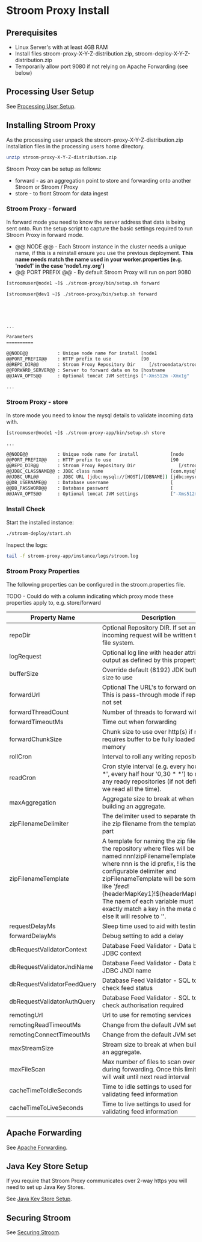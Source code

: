 # Stroom Proxy Install

## Prerequisites

- Linux Server's with at least 4GB RAM
- Install files stroom-proxy-X-Y-Z-distribution.zip, stroom-deploy-X-Y-Z-distribution.zip
- Temporarily allow port 9080 if not relying on Apache Forwarding (see below)

## Processing User Setup

See [Processing User Setup](../processing-user-setup.md).

## Installing Stroom Proxy

As the processing user unpack the stroom-proxy-X-Y-Z-distribution.zip installation files
in the processing users home directory.

```bash
unzip stroom-proxy-X-Y-Z-distribution.zip
```
 
Stroom Proxy can be setup as follows:

- forward - as an aggregation point to store and forwarding onto another Stroom or Stroom / Proxy
- store - to front Stroom for data ingest
 

### Stroom Proxy - forward

In forward mode you need to know the server address that data is being sent onto.
Run the setup script to capture the basic settings required to run Stroom Proxy in forward mode.

- @@ NODE @@ - Each Stroom instance in the cluster needs a unique name, if this is a reinstall ensure you use the previous deployment.
**This name needs match the name used in your worker.properties (e.g. 'node1' in the case 'node1.my.org')** 
- @@ PORT PREFIX @@ - By default Stroom Proxy will run on port 9080

```bash
[stroomuser@node1 ~]$ ./stroom-proxy/bin/setup.sh forward

[stroomuser@dev1 ~]$ ./stroom-proxy/bin/setup.sh forward





...

Parameters
==========

@@NODE@@           : Unique node name for install [node1                                                     ] : node1
@@PORT_PREFIX@@    : HTTP prefix to use           [90                                                        ] : 90
@@REPO_DIR@@       : Stroom Proxy Repository Dir     [/stroomdata/stroom-proxy                                        ] : /home/stroomuser/stroom-proxy-repo
@@FORWARD_SERVER@@ : Server to forward data on to [hostname                                                  ] : audit.my.org
@@JAVA_OPTS@@      : Optional tomcat JVM settings ["-Xms512m -Xmx1g"                                         ] :

...
```   
    
### Stroom Proxy - store

In store mode you need to know the mysql details to validate incoming data with.

```bash
[stroomuser@node1 ~]$ ./stroom-proxy-app/bin/setup.sh store

...

@@NODE@@           : Unique node name for install            [node                                                      ] :
@@PORT_PREFIX@@    : HTTP prefix to use                      [90                                                        ] : 72
@@REPO_DIR@@       : Stroom Proxy Repository Dir                [/stroomdata/stroom-proxy                                        ] : /home/stroomuser/stroom-proxy-repo-2
@@JDBC_CLASSNAME@@ : JDBC class name                         [com.mysql.jdbc.Driver                                     ] :
@@JDBC_URL@@       : JDBC URL (jdbc:mysql://[HOST]/[DBNAME]) [jdbc:mysql://localhost/stroom                                ] :
@@DB_USERNAME@@    : Database username                       [                                                          ] : stroomuser
@@DB_PASSWORD@@    : Database password                       [                                                          ] :
@@JAVA_OPTS@@      : Optional tomcat JVM settings            ["-Xms512m -Xmx1g"                                         ] :
```

### Install Check

Start the installed instance:

```bash
./stroom-deploy/start.sh
```

Inspect the logs: 

```bash
tail -f stroom-proxy-app/instance/logs/stroom.log
```

### Stroom Proxy Properties
The following properties can be configured in the stroom.properties file.

TODO - Could do with a column indicating which proxy mode these properties apply to, e.g. store/forward

Property Name               | Description
-------------               | -----------
repoDir                     | Optional Repository DIR. If set any incoming request will be written to the file system.
logRequest                  | Optional log line with header attributes output as defined by this property
bufferSize                  | Override default (8192) JDK buffer size to use
forwardUrl                  | Optional The URL's to forward onto This is pass-through mode if repoDir is not set
forwardThreadCount          | Number of threads to forward with
forwardTimeoutMs            | Time out when forwarding
forwardChunkSize            | Chunk size to use over http(s) if not set requires buffer to be fully loaded into memory
rollCron                    | Interval to roll any writing repositories.
readCron                    | Cron style interval (e.g. every hour '0 * *', every half hour '0,30 * *') to read any ready repositories (if not defined we read all the time).
maxAggregation              | Aggregate size to break at when building an aggregate.
zipFilenameDelimiter        | The delimiter used to separate the id ihe zip filename from the templated part
zipFilenameTemplate         | A template for naming the zip files in the repository where files will be named nnn!zipFilenameTemplate.zip where nnn is the id prefix, ! is the configurable delimiter and zipFilenameTemplate will be something like '${feed}!${headerMapKey1}!${headerMapKey2}'. The naem of each variable must exactly match a key in the meta data else it will resolve to ''.
requestDelayMs              | Sleep time used to aid with testing
forwardDelayMs              | Debug setting to add a delay
dbRequestValidatorContext   | Database Feed Validator - Data base JDBC context
dbRequestValidatorJndiName  | Database Feed Validator - Data base JDBC JNDI name
dbRequestValidatorFeedQuery | Database Feed Validator - SQL to check feed status
dbRequestValidatorAuthQuery | Database Feed Validator - SQL to check authorisation required
remotingUrl                 | Url to use for remoting services
remotingReadTimeoutMs       | Change from the default JVM settings.
remotingConnectTimeoutMs    | Change from the default JVM settings.
maxStreamSize               | Stream size to break at when building an aggregate.
maxFileScan                 | Max number of files to scan over during forwarding.  Once this limit is it it will wait until next read interval
cacheTimeToIdleSeconds      | Time to idle settings to used for validating feed information
cacheTimeToLiveSeconds      | Time to live settings to used for validating feed information


## Apache Forwarding

See [Apache Forwarding](../apache-forwarding.md).

## Java Key Store Setup

If you require that Stroom Proxy communicates over 2-way https you will need to set up Java Key Stores.

See [Java Key Store Setup](../java-key-store-setup.md).

## Securing Stroom

See [Securing Stroom](../securing-stroom.md).


   
